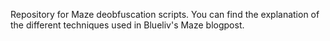 Repository for Maze deobfuscation scripts. You can find the explanation of the different techniques used in Blueliv's Maze blogpost.
